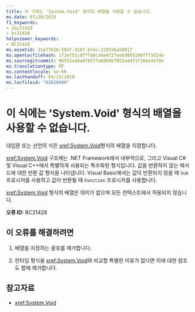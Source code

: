 ```yaml
---
title: 이 식에는 'System.Void' 형식의 배열을 사용할 수 없습니다.
ms.date: 07/20/2015
f1_keywords:
- vbc31428
- bc31428
helpviewer_keywords:
- BC31428
ms.assetid: 21d77b56-585f-4107-b7ec-21933ba58017
ms.openlocfilehash: 1f3ef51c8f7fabca6e4727eeb9865166fff3d14e
ms.sourcegitcommit: 9b552addadfb57fab0b9e7852ed4f1f1b8a42f8e
ms.translationtype: MT
ms.contentlocale: ko-KR
ms.lasthandoff: 04/23/2019
ms.locfileid: "62028449"
---
```

# <a name="arrays-of-type-systemvoid-are-not-allowed-in-this-expression"></a>이 식에는 'System.Void' 형식의 배열을 사용할 수 없습니다.
대입문 또는 선언의 식은 <xref:System.Void>형식의 배열을 지정합니다.  
  
 <xref:System.Void> 구조체는 .NET Framework에서 내부적으로, 그리고 Visual C# 및 Visual C++에서 특별하게 사용되는 특수화된 형식입니다. 값을 반환하지 않는 메서드에 대한 반환 값 형식을 나타냅니다. Visual Basic에서는 값이 반환되지 않을 때 `Sub` 프로시저를 사용하고 값이 반환될 때 `Function` 프로시저를 사용합니다.  
  
 <xref:System.Void> 형식의 배열은 의미가 없으며 모든 컨텍스트에서 허용되지 않습니다.  
  
 **오류 ID:** BC31428  
  
## <a name="to-correct-this-error"></a>이 오류를 해결하려면  
  
1. 배열을 지정하는 괄호를 제거합니다.  
  
2. 런타임 형식을 <xref:System.Void>와 비교할 특별한 이유가 없다면 이에 대한 참조도 함께 제거합니다.  
  
## <a name="see-also"></a>참고자료

- <xref:System.Void>
